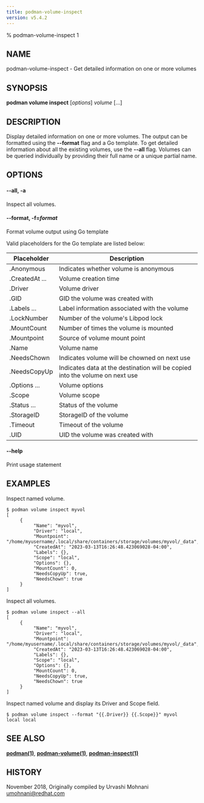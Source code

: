 ```yaml
---
title: podman-volume-inspect
version: v5.4.2
---
```


% podman-volume-inspect 1

## NAME
podman\-volume\-inspect - Get detailed information on one or more volumes

## SYNOPSIS
**podman volume inspect** [*options*] *volume* [...]

## DESCRIPTION

Display detailed information on one or more volumes. The output can be formatted using
the **--format** flag and a Go template. To get detailed information about all the
existing volumes, use the **--all** flag.
Volumes can be queried individually by providing their full name or a unique partial name.


## OPTIONS

#### **--all**, **-a**

Inspect all volumes.

#### **--format**, **-f**=*format*

Format volume output using Go template

Valid placeholders for the Go template are listed below:

| **Placeholder**     | **Description**                                                             |
| ------------------- | --------------------------------------------------------------------------- |
| .Anonymous          | Indicates whether volume is anonymous                                       |
| .CreatedAt ...      | Volume creation time                                                        |
| .Driver             | Volume driver                                                               |
| .GID                | GID the volume was created with                                             |
| .Labels ...         | Label information associated with the volume                                |
| .LockNumber         | Number of the volume's Libpod lock                                          |
| .MountCount         | Number of times the volume is mounted                                       |
| .Mountpoint         | Source of volume mount point                                                |
| .Name               | Volume name                                                                 |
| .NeedsChown         | Indicates volume will be chowned on next use                                |
| .NeedsCopyUp        | Indicates data at the destination will be copied into the volume on next use|
| .Options ...        | Volume options                                                              |
| .Scope              | Volume scope                                                                |
| .Status ...         | Status of the volume                                                        |
| .StorageID          | StorageID of the volume                                                     |
| .Timeout            | Timeout of the volume                                                       |
| .UID                | UID the volume was created with                                             |

#### **--help**

Print usage statement


## EXAMPLES

Inspect named volume.
```
$ podman volume inspect myvol
[
     {
          "Name": "myvol",
          "Driver": "local",
          "Mountpoint": "/home/myusername/.local/share/containers/storage/volumes/myvol/_data",
          "CreatedAt": "2023-03-13T16:26:48.423069028-04:00",
          "Labels": {},
          "Scope": "local",
          "Options": {},
          "MountCount": 0,
          "NeedsCopyUp": true,
          "NeedsChown": true
     }
]
```

Inspect all volumes.
```
$ podman volume inspect --all
[
     {
          "Name": "myvol",
          "Driver": "local",
          "Mountpoint": "/home/myusername/.local/share/containers/storage/volumes/myvol/_data",
          "CreatedAt": "2023-03-13T16:26:48.423069028-04:00",
          "Labels": {},
          "Scope": "local",
          "Options": {},
          "MountCount": 0,
          "NeedsCopyUp": true,
          "NeedsChown": true
     }
]
```

Inspect named volume and display its Driver and Scope field.
```
$ podman volume inspect --format "{{.Driver}} {{.Scope}}" myvol
local local
```

## SEE ALSO
**[podman(1)](podman.1.md)**, **[podman-volume(1)](podman-volume.1.md)**, **[podman-inspect(1)](podman-inspect.1.md)**

## HISTORY
November 2018, Originally compiled by Urvashi Mohnani <umohnani@redhat.com>
